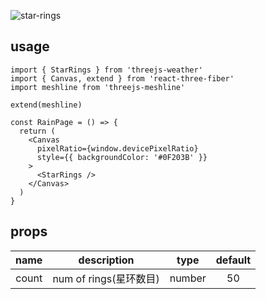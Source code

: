 ![star-rings](https://user-images.githubusercontent.com/6839576/82881937-f0026b80-9f72-11ea-9cf2-fe2dd3f06937.gif)

## usage

```tsx
import { StarRings } from 'threejs-weather'
import { Canvas, extend } from 'react-three-fiber'
import meshline from 'threejs-meshline'

extend(meshline)

const RainPage = () => {
  return (
    <Canvas
      pixelRatio={window.devicePixelRatio}
      style={{ backgroundColor: '#0F203B' }}
    >
      <StarRings />
    </Canvas>
  )
}
```

## props

| name  |      description       |  type  | default |
| :---: | :--------------------: | :----: | :-----: |
| count | num of rings(星环数目) | number |   50    |